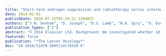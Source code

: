 ```yaml
---
title: "Short-term androgen suppression and radiotherapy versus intermediate-term androgen suppression and radiotherapy, with or without zoledronic acid, in men with locally advanced prostate cancer (TROG 03.04 RADAR): An open-label, randomised, phase 3 factorial trial"
date: 2014-01-01
publishDate: 2020-07-25T05:29:21.239407Z
authors: ["J.W. Denham", "D. Joseph", "D.S. Lamb", "N.A. Spry", "G. Duchesne", "J. Matthews", "C. Atkinson", "K.H. Tai", "D. Christie", "L. Kenny"]
publication_types: ["2"]
abstract: "© 2014 Elsevier Ltd. Background: We investigated whether 18 months of androgen suppression plus radiotherapy, with or without 18 months of zoledronic acid, is more effective than 6 months of neoadjuvant androgen suppression plus radiotherapy with or without zoledronic acid. Methods: We did an open-label, randomised, 2 × 2 factorial trial in men with locally advanced prostate cancer (either T2a N0 M0 prostatic adenocarcinomas with prostate-specific antigen [PSA] ≥10 μg/L and a Gleason score of ≥7, or T2b-4 N0 M0 tumours regardless of PSA and Gleason score). We randomly allocated patients by computer-generated minimisation-stratified by centre, baseline PSA, tumour stage, Gleason score, and use of a brachytherapy boost-to one of four groups in a 1:1:1:1 ratio. Patients in the control group were treated with neoadjuvant androgen suppression with leuprorelin (22·5 mg every 3 months, intramuscularly) for 6 months (short-term) and radiotherapy alone (designated STAS); this procedure was either followed by another 12 months of androgen suppression with leuprorelin (intermediate-term; ITAS) or accompanied by 18 months of zoledronic acid (4 mg every 3 months for 18 months, intravenously; STAS plus zoledronic acid) or by both (ITAS plus zoledronic acid). The primary endpoint was prostate cancer-specific mortality. This analysis represents the first, preplanned assessment of oncological endpoints, 5 years after treatment. Analysis was by intention-to-treat. This trial is registered with ClinicalTrials.gov, number NCT00193856. Findings: Between Oct 20, 2003, and Aug 15, 2007, 1071 men were randomly assigned to STAS (n=268), STAS plus zoledronic acid (n=268), ITAS (n=268), and ITAS plus zoledronic acid (n=267). Median follow-up was 7·4 years (IQR 6·5-8·4). Cumulative incidences of prostate cancer-specific mortality were 4·1% (95% CI 2·2-7·0) in the STAS group, 7·8% (4·9-11·5) in the STAS plus zoledronic acid group, 7·4% (4·6-11·0) in the ITAS group, and 4·3% (2·3-7·3) in the ITAS plus zoledronic acid group. Cumulative incidence of all-cause mortality was 17·0% (13·0-22·1), 18·9% (14·6-24·2), 19·4% (15·0-24·7), and 13·9% (10·3-18·8), respectively. Neither prostate cancer-specific mortality nor all-cause mortality differed between control and experimental groups. Cumulative incidence of PSA progression was 34·2% (28·6-39·9) in the STAS group, 39·6% (33·6-45·5) in the STAS plus zoledronic acid group, 29·2% (23·8-34·8) in the ITAS group, and 26·0% (20·8-31·4) in the ITAS plus zoledronic acid group. Compared with STAS, no difference was noted in PSA progression with ITAS or STAS plus zoledronic acid; however, ITAS plus zoledronic acid reduced PSA progression (sub-hazard ratio [SHR] 0·71, 95% CI 0·53-0·95; p=0·021). Cumulative incidence of local progression was 4·1% (2·2-7·0) in the STAS group, 6·1% (3·7-9·5) in the STAS plus zoledronic acid group, 1·5% (0·5-3·7) in the ITAS group, and 3·4% (1·7-6·1) in the ITAS plus zoledronic acid group; no differences were noted between groups. Cumulative incidences of bone progression were 7·5% (4·8-11·1), 14·6% (10·6-19·2), 8·4% (5·5-12·2), and 7·6% (4·8-11·2), respectively. Compared with STAS, STAS plus zoledronic acid increased the risk of bone progression (SHR 1·90, 95% CI 1·14-3·17; p=0·012), but no differences were noted with the other two groups. Cumulative incidence of distant progression was 14·7% (10·7-19·2) in the STAS group, 17·3% (13·0-22·1) in the STAS plus zoledronic acid group, 14·2% (10·3-18·7) in the ITAS group, and 11·1% (7·6-15·2) in the ITAS plus zoledronic acid group; no differences were recorded between groups. Cumulative incidence of secondary therapeutic intervention was 25·6% (20·5-30·9), 28·9% (23·5-34·5), 20·7% (16·1-25·9), and 15·3% (11·3-20·0), respectively. Compared with STAS, ITAS plus zoledronic acid reduced the need for secondary therapeutic intervention (SHR 0·67, 95% CI 0·48-0·95; p=0·024); no differences were noted with the other two groups. An interaction between trial factors was recorded for Gleason score; therefore, we did pairwise comparisons between all groups. Post-hoc analyses suggested that the reductions in PSA progression and decreased need for secondary therapeutic intervention with ITAS plus zoledronic acid were restricted to tumours with a Gleason score of 8-10, and that ITAS was better than STAS in tumours with a Gleason score of 7 or lower. Long-term morbidity and quality-of-life scores were not affected adversely by 18 months of androgen suppression or zoledronic acid. Interpretation: Compared with STAS, ITAS plus zoledronic acid was more effective for treatment of prostate cancers with a Gleason score of 8-10, and ITAS alone was effective for tumours with a Gleason score of 7 or lower. Nevertheless, these findings are based on secondary endpoint data and post-hoc analyses and must be regarded cautiously. Long- term follow-up is necessary, as is external validation of the interaction between zoledronic acid and Gleason score. STAS plus zoledronic acid can be ruled out as a potential therapeutic option. Funding: National Health and Medical Research Council of Australia, Novartis Pharmaceuticals Australia, Abbott Pharmaceuticals Australia, New Zealand Health Research Council, New Zealand Cancer Society, University of Newcastle (Australia), Calvary Health Care (Calvary Mater Newcastle Radiation Oncology Fund), Hunter Medical Research Institute, Maitland Cancer Appeal, Cancer Standards Institute New Zealand."
featured: false
publication: "*The Lancet Oncology*"
doi: "10.1016/S1470-2045(14)70328-6"
---
```


